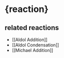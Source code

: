 # {reaction}

## related reactions
- [[Aldol Addition]]
- [[Aldol Condensation]]
- [[Michael Addition]]